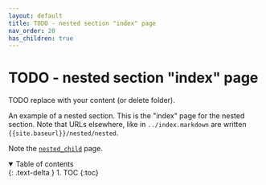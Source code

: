```yaml
---
layout: default
title: TODO - nested section "index" page
nav_order: 20
has_children: true
---
```


# TODO - nested section "index" page

TODO replace with your content (or delete folder).

An example of a nested section. This is the "index" page for the nested section. Note that URLs elsewhere, like in `../index.markdown` are written `{{site.baseurl}}/nested/nested`.

Note the [`nested_child`]({{site.baseurl}}/nested/nested_child/) page.

<!-- 
Use the following construct to automatically show a table of
contents for the child pages.
-->

<details open markdown="block">
  <summary>
    Table of contents
  </summary>
  {: .text-delta }
1. TOC
{:toc}
</details>
